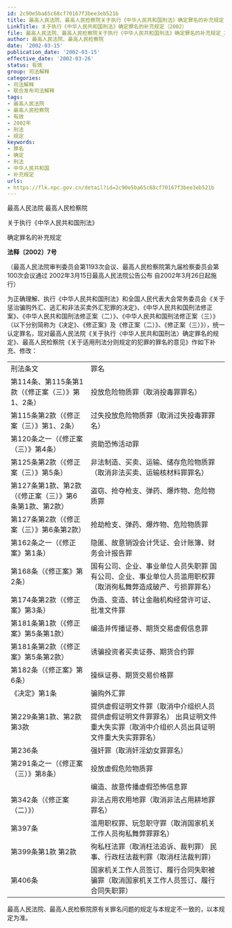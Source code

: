 ```yaml
---
id: 2c90e5ba65c68cf70167f3bee3eb521b
title: 最高人民法院、最高人民检察院关于执行《中华人民共和国刑法》确定罪名的补充规定
LinkTitle: 关于执行《中华人民共和国刑法》确定罪名的补充规定（2002）
file: 最高人民法院、最高人民检察院关于执行《中华人民共和国刑法》确定罪名的补充规定_20020315_2c90e5ba65c68cf70167f3bee3eb521b.docx
author: 最高人民法院、最高人民检察院
date: '2002-03-15'
publication_date: '2002-03-15'
effective_date: '2002-03-26'
status: 有效
group: 司法解释
categories:
- 司法解释
- 联合发布司法解释
tags:
- 最高人民法院
- 最高人民检察院
- 有效
- 2002年
- 刑法
- 规定
keywords:
- 罪名
- 确定
- 刑法
- 中华人民共和国
- 补充规定
urls:
- https://flk.npc.gov.cn/detail?id=2c90e5ba65c68cf70167f3bee3eb521b
---
```


最高人民法院 最高人民检察院

关于执行《中华人民共和国刑法》

确定罪名的补充规定

**法释〔2002〕7号**

（最高人民法院审判委员会第1193次会议、最高人民检察院第九届检察委员会第100次会议通过 2002年3月15日最高人民法院公告公布 自2002年3月26日起施行）

为正确理解、执行《中华人民共和国刑法》和全国人民代表大会常务委员会《关于惩治骗购外汇、逃汇和非法买卖外汇犯罪的决定》、《中华人民共和国刑法修正案》、《中华人民共和国刑法修正案（二）》、《中华人民共和国刑法修正案（三）》（以下分别简称为《决定》、《修正案》及《修正案（二）》、《修正案（三）》），统一认定罪名，现对最高人民法院《关于执行〈中华人民共和国刑法〉确定罪名的规定》、最高人民检察院《关于适用刑法分则规定的犯罪的罪名的意见》作如下补充、修改：

|  |  |
| --- | --- |
| 刑法条文 | 罪名 |
| 第114条、第115条第1款（《修正案（三）》第1、2条） | 投放危险物质罪（取消投毒罪罪名） |
| 第115条第2款（《修正案（三）》第1、2条） | 过失投放危险物质罪（取消过失投毒罪罪名） |
| 第120条之一（《修正案（三）》第4条） | 资助恐怖活动罪 |
| 第125条第2款（《修正案（三）》第5条） | 非法制造、买卖、运输、储存危险物质罪（取消非法买卖、运输核材料罪罪名） |
| 第127条第1款、第2款（《修正案（三）》第6条第1款、第2款） | 盗窃、抢夺枪支、弹药、爆炸物、危险物质罪 |
| 第127条第2款（《修正案（三）》第6条第2款） | 抢劫枪支、弹药、爆炸物、危险物质罪 |
| 第162条之一（《修正案》第1条） | 隐匿、故意销毁会计凭证、会计账簿、财务会计报告罪 |
| 第168条（《修正案》第2条） | 国有公司、企业、事业单位人员失职罪 国有公司、企业、事业单位人员滥用职权罪（取消徇私舞弊造成破产、亏损罪罪名） |
| 第174条第2款（《修正案》第3条） | 伪造、变造、转让金融机构经营许可证、批准文件罪 |
| 第181条第1款（《修正案》第5条第1款） | 编造并传播证券、期货交易虚假信息罪 |
| 第181条第2款（《修正案》第5条第2款） | 诱骗投资者买卖证券、期货合约罪 |
| 第182条（《修正案》第6条） | 操纵证券、期货交易价格罪 |
| 《决定》第1条 | 骗购外汇罪 |
| 第229条第1款、第2款  第3款 | 提供虚假证明文件罪（取消中介组织人员提供虚假证明文件罪罪名）  出具证明文件重大失实罪（取消中介组织人员出具证明文件重大失实罪罪名） |
| 第236条 | 强奸罪（取消奸淫幼女罪罪名） |
| 第291条之一（《修正案（三）》第8条） | 投放虚假危险物质罪 |
|  | 编造、故意传播虚假恐怖信息罪 |
| 第342条（《修正案（二）》） | 非法占用农用地罪（取消非法占用耕地罪罪名） |
| 第397条 | 滥用职权罪、玩忽职守罪（取消国家机关工作人员徇私舞弊罪罪名） |
| 第399条第1款  第2款 | 徇私枉法罪（取消枉法追诉、裁判罪）  民事、行政枉法裁判罪（取消枉法裁判罪） |
| 第406条 | 国家机关工作人员签订、履行合同失职被骗罪（取消国家机关工作人员签订、履行合同失职罪） |

最高人民法院、最高人民检察院原有关罪名问题的规定与本规定不一致的，以本规定为准。
